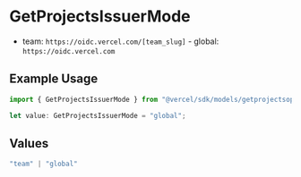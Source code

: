 # GetProjectsIssuerMode

- team: `https://oidc.vercel.com/[team_slug]` - global: `https://oidc.vercel.com`

## Example Usage

```typescript
import { GetProjectsIssuerMode } from "@vercel/sdk/models/getprojectsop.js";

let value: GetProjectsIssuerMode = "global";
```

## Values

```typescript
"team" | "global"
```